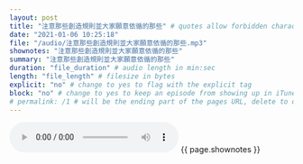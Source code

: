 ```yaml
---
layout: post
title: "注意那些創造規則並大家願意依循的那些" # quotes allow forbidden characters like the colon
date: "2021-01-06 10:25:18"
file: "/audio/注意那些創造規則並大家願意依循的那些.mp3"
shownotes: "注意那些創造規則並大家願意依循的那些"
summary: "注意那些創造規則並大家願意依循的那些"
duration: "file_duration" # audio length in min:sec
length: "file_length" # filesize in bytes
explicit: "no" # change to yes to flag with the explicit tag
block: "no" # change to yes to keep an episode from showing up in iTunes
# permalink: /1 # will be the ending part of the pages URL, delete to default to the title
---
```


<audio controls>
<source src="{{site.url}}{{site.baseurl}}{{ page.file }}" type="audio/x-mp3">
Your browser does not support the audio element.
</audio>
{{ page.shownotes }}
